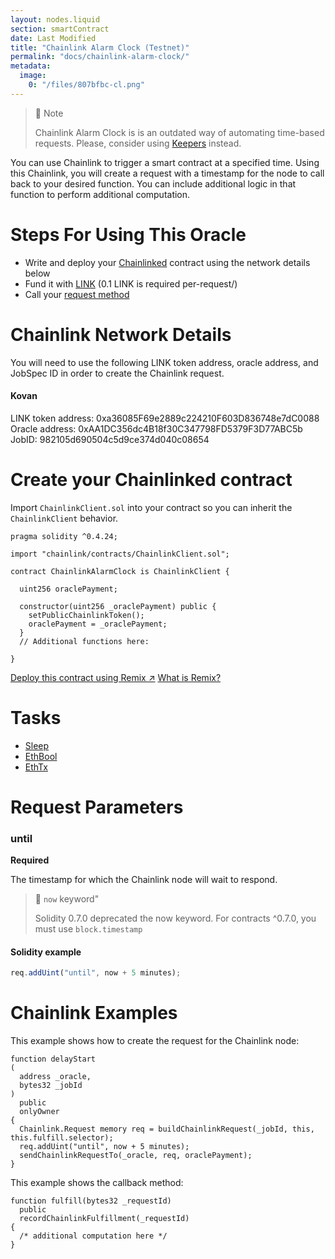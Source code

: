 ```yaml
---
layout: nodes.liquid
section: smartContract
date: Last Modified
title: "Chainlink Alarm Clock (Testnet)"
permalink: "docs/chainlink-alarm-clock/"
metadata: 
  image: 
    0: "/files/807bfbc-cl.png"
---
```


> 🚧 Note
> 
> Chainlink Alarm Clock is is an outdated way of automating time-based requests. Please, consider using [Keepers](../chainlink-keepers/introduction/) instead.


You can use Chainlink to trigger a smart contract at a specified time. Using this Chainlink, you will create a request with a timestamp for the node to call back to your desired function. You can include additional logic in that function to perform additional computation.

# Steps For Using This Oracle

- Write and deploy your [Chainlinked](../intermediates-tutorial/)  contract using the network details below
- Fund it with [LINK](../link-token-contracts/) (0.1 LINK is required per-request/)
- Call your [request method](./#chainlink-examples) 

# Chainlink Network Details

You will need to use the following LINK token address, oracle address, and JobSpec ID in order to create the Chainlink request.


#### Kovan
LINK token address: 0xa36085F69e2889c224210F603D836748e7dC0088
Oracle address: 0xAA1DC356dc4B18f30C347798FD5379F3D77ABC5b
JobID:  982105d690504c5d9ce374d040c08654

# Create your Chainlinked contract

Import `ChainlinkClient.sol` into your contract so you can inherit the `ChainlinkClient` behavior.

```solidity
pragma solidity ^0.4.24;

import "chainlink/contracts/ChainlinkClient.sol";

contract ChainlinkAlarmClock is ChainlinkClient {

  uint256 oraclePayment;

  constructor(uint256 _oraclePayment) public {
    setPublicChainlinkToken();
    oraclePayment = _oraclePayment;
  }
  // Additional functions here:
  
}
```

<div class="remix-callout">
  <a href="https://remix.ethereum.org/#version=soljson-v0.6.7+commit.b8d736ae.js&optimize=false&evmVersion=null&url=https://github.com/smartcontractkit/documentation/tree/main/_src/samples/DataProviders/AlarmClock.sol" target="_blank" class="cl-button--ghost solidity-tracked">Deploy this contract using Remix ↗</a>
    <a href="../deploy-your-first-contract/" title="">What is Remix?</a>
</div>

# Tasks

- [Sleep](../core-adapters/#sleep)
- [EthBool](../core-adapters/#ethbool)
- [EthTx](../core-adapters/#ethtx)

# Request Parameters

### until

**Required**

The timestamp for which the Chainlink node will wait to respond.

> 🚧 `now` keyword"
> 
> Solidity 0.7.0 deprecated the now keyword. For contracts ^0.7.0, you must use `block.timestamp`

#### Solidity example

```javascript
req.addUint("until", now + 5 minutes);
```

# Chainlink Examples

This example shows how to create the request for the Chainlink node:

```solidity
function delayStart
(
  address _oracle,
  bytes32 _jobId
)
  public
  onlyOwner
{
  Chainlink.Request memory req = buildChainlinkRequest(_jobId, this, this.fulfill.selector);
  req.addUint("until", now + 5 minutes);
  sendChainlinkRequestTo(_oracle, req, oraclePayment);
}
```

This example shows the callback method:

```solidity
function fulfill(bytes32 _requestId)
  public
  recordChainlinkFulfillment(_requestId)
{
  /* additional computation here */
}
```